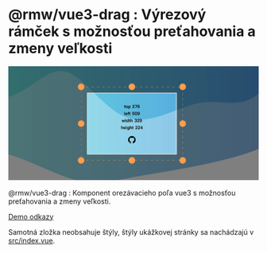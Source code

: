# @rmw/vue3-drag : Výrezový rámček s možnosťou preťahovania a zmeny veľkosti

![](https://raw.githubusercontent.com/rmw-lib/vue3-drag/master/demo.webp)

@rmw/vue3-drag : Komponent orezávacieho poľa vue3 s možnosťou preťahovania a zmeny veľkosti.

[Demo odkazy](https://rmw-lib.github.io/vue3-drag/)

Samotná zložka neobsahuje štýly, štýly ukážkovej stránky sa nachádzajú v [src/index.vue](https://github.com/rmw-lib/vue3-drag/blob/master/src/index.vue).